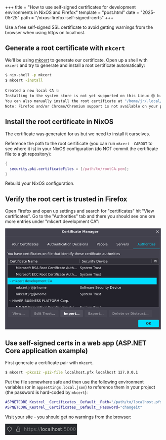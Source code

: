 +++
title = "How to use self-signed certificates for development environments in NixOS and Firefox"
template = "post.html"
date = "2025-05-25"
path = "/nixos-firefox-self-signed-certs"
+++

Use a free self-signed SSL certificate to avoid getting warnings from the browser when using https on localhost.

<!-- toc -->

## Generate a root certificate with `mkcert`
We'll be using [mkcert](https://github.com/FiloSottile/mkcert) to generate our certificate.
Open up a shell with `mkcert` and try to generate and install a root certificate automatically:

```bash
$ nix-shell -p mkcert
$ mkcert -install

Created a new local CA 💥
Installing to the system store is not yet supported on this Linux 😣 but Firefox and/or Chrome/Chromium will still work.
You can also manually install the root certificate at "/home/jr/.local/share/mkcert/rootCA.pem".
Note: Firefox and/or Chrome/Chromium support is not available on your platform. ℹ️
```

## Install the root certificate in NixOS
The certificate was generated for us but we need to install it ourselves.

Reference the path to the root certificate (you can run `mkcert -CAROOT` to see where it is) in your NixOS configuration (do NOT commit the certificate file to a git repository):

```nix
{
  security.pki.certificateFiles = [/path/to/rootCA.pem];
}
```

Rebuild your NixOS configuration.

## Verify the root cert is trusted in Firefox
Open Firefox and open up settings and search for "certificates" hit "View certificates".
Go to the "Authorities" tab and there you should see one ore more entries under "mkcert development CA":

<img src="/images/firefox-certs.png" alt="Firefox certificates view">

## Use self-signed certs in a web app (ASP.NET Core application example)
First generate a certificate pair with `mkcert`.

```bash
$ mkcert -pkcs12 -p12-file localhost.pfx localhost 127.0.0.1
```

Put the file somewhere safe and then use the following environment variables (or in `appsettings.local.json`) to reference them in your project (the password is hard-coded by `mkcert`):

```bash
ASPNETCORE_Kestrel__Certificates__Default__Path="/path/to/localhost.pfx"
ASPNETCORE_Kestrel__Certificates__Default__Password="changeit"
```
Visit your site - you should get no warnings from the browser:

<img src="/images/firefox-https.png" alt="Firefox secure connection">
